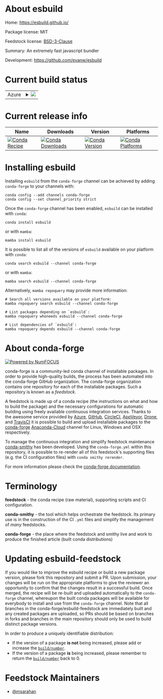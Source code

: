 About esbuild
=============

Home: https://esbuild.github.io/

Package license: MIT

Feedstock license: [BSD-3-Clause](https://github.com/conda-forge/esbuild-feedstock/blob/main/LICENSE.txt)

Summary: An extremely fast javascript bundler

Development: https://github.com/evanw/esbuild

Current build status
====================


<table>
    
  <tr>
    <td>Azure</td>
    <td>
      <details>
        <summary>
          <a href="https://dev.azure.com/conda-forge/feedstock-builds/_build/latest?definitionId=16880&branchName=main">
            <img src="https://dev.azure.com/conda-forge/feedstock-builds/_apis/build/status/esbuild-feedstock?branchName=main">
          </a>
        </summary>
        <table>
          <thead><tr><th>Variant</th><th>Status</th></tr></thead>
          <tbody><tr>
              <td>linux_64</td>
              <td>
                <a href="https://dev.azure.com/conda-forge/feedstock-builds/_build/latest?definitionId=16880&branchName=main">
                  <img src="https://dev.azure.com/conda-forge/feedstock-builds/_apis/build/status/esbuild-feedstock?branchName=main&jobName=linux&configuration=linux_64_" alt="variant">
                </a>
              </td>
            </tr><tr>
              <td>linux_aarch64</td>
              <td>
                <a href="https://dev.azure.com/conda-forge/feedstock-builds/_build/latest?definitionId=16880&branchName=main">
                  <img src="https://dev.azure.com/conda-forge/feedstock-builds/_apis/build/status/esbuild-feedstock?branchName=main&jobName=linux&configuration=linux_aarch64_" alt="variant">
                </a>
              </td>
            </tr><tr>
              <td>linux_ppc64le</td>
              <td>
                <a href="https://dev.azure.com/conda-forge/feedstock-builds/_build/latest?definitionId=16880&branchName=main">
                  <img src="https://dev.azure.com/conda-forge/feedstock-builds/_apis/build/status/esbuild-feedstock?branchName=main&jobName=linux&configuration=linux_ppc64le_" alt="variant">
                </a>
              </td>
            </tr><tr>
              <td>osx_64</td>
              <td>
                <a href="https://dev.azure.com/conda-forge/feedstock-builds/_build/latest?definitionId=16880&branchName=main">
                  <img src="https://dev.azure.com/conda-forge/feedstock-builds/_apis/build/status/esbuild-feedstock?branchName=main&jobName=osx&configuration=osx_64_" alt="variant">
                </a>
              </td>
            </tr><tr>
              <td>osx_arm64</td>
              <td>
                <a href="https://dev.azure.com/conda-forge/feedstock-builds/_build/latest?definitionId=16880&branchName=main">
                  <img src="https://dev.azure.com/conda-forge/feedstock-builds/_apis/build/status/esbuild-feedstock?branchName=main&jobName=osx&configuration=osx_arm64_" alt="variant">
                </a>
              </td>
            </tr><tr>
              <td>win_64</td>
              <td>
                <a href="https://dev.azure.com/conda-forge/feedstock-builds/_build/latest?definitionId=16880&branchName=main">
                  <img src="https://dev.azure.com/conda-forge/feedstock-builds/_apis/build/status/esbuild-feedstock?branchName=main&jobName=win&configuration=win_64_" alt="variant">
                </a>
              </td>
            </tr>
          </tbody>
        </table>
      </details>
    </td>
  </tr>
</table>

Current release info
====================

| Name | Downloads | Version | Platforms |
| --- | --- | --- | --- |
| [![Conda Recipe](https://img.shields.io/badge/recipe-esbuild-green.svg)](https://anaconda.org/conda-forge/esbuild) | [![Conda Downloads](https://img.shields.io/conda/dn/conda-forge/esbuild.svg)](https://anaconda.org/conda-forge/esbuild) | [![Conda Version](https://img.shields.io/conda/vn/conda-forge/esbuild.svg)](https://anaconda.org/conda-forge/esbuild) | [![Conda Platforms](https://img.shields.io/conda/pn/conda-forge/esbuild.svg)](https://anaconda.org/conda-forge/esbuild) |

Installing esbuild
==================

Installing `esbuild` from the `conda-forge` channel can be achieved by adding `conda-forge` to your channels with:

```
conda config --add channels conda-forge
conda config --set channel_priority strict
```

Once the `conda-forge` channel has been enabled, `esbuild` can be installed with `conda`:

```
conda install esbuild
```

or with `mamba`:

```
mamba install esbuild
```

It is possible to list all of the versions of `esbuild` available on your platform with `conda`:

```
conda search esbuild --channel conda-forge
```

or with `mamba`:

```
mamba search esbuild --channel conda-forge
```

Alternatively, `mamba repoquery` may provide more information:

```
# Search all versions available on your platform:
mamba repoquery search esbuild --channel conda-forge

# List packages depending on `esbuild`:
mamba repoquery whoneeds esbuild --channel conda-forge

# List dependencies of `esbuild`:
mamba repoquery depends esbuild --channel conda-forge
```


About conda-forge
=================

[![Powered by
NumFOCUS](https://img.shields.io/badge/powered%20by-NumFOCUS-orange.svg?style=flat&colorA=E1523D&colorB=007D8A)](https://numfocus.org)

conda-forge is a community-led conda channel of installable packages.
In order to provide high-quality builds, the process has been automated into the
conda-forge GitHub organization. The conda-forge organization contains one repository
for each of the installable packages. Such a repository is known as a *feedstock*.

A feedstock is made up of a conda recipe (the instructions on what and how to build
the package) and the necessary configurations for automatic building using freely
available continuous integration services. Thanks to the awesome service provided by
[Azure](https://azure.microsoft.com/en-us/services/devops/), [GitHub](https://github.com/),
[CircleCI](https://circleci.com/), [AppVeyor](https://www.appveyor.com/),
[Drone](https://cloud.drone.io/welcome), and [TravisCI](https://travis-ci.com/)
it is possible to build and upload installable packages to the
[conda-forge](https://anaconda.org/conda-forge) [Anaconda-Cloud](https://anaconda.org/)
channel for Linux, Windows and OSX respectively.

To manage the continuous integration and simplify feedstock maintenance
[conda-smithy](https://github.com/conda-forge/conda-smithy) has been developed.
Using the ``conda-forge.yml`` within this repository, it is possible to re-render all of
this feedstock's supporting files (e.g. the CI configuration files) with ``conda smithy rerender``.

For more information please check the [conda-forge documentation](https://conda-forge.org/docs/).

Terminology
===========

**feedstock** - the conda recipe (raw material), supporting scripts and CI configuration.

**conda-smithy** - the tool which helps orchestrate the feedstock.
                   Its primary use is in the construction of the CI ``.yml`` files
                   and simplify the management of *many* feedstocks.

**conda-forge** - the place where the feedstock and smithy live and work to
                  produce the finished article (built conda distributions)


Updating esbuild-feedstock
==========================

If you would like to improve the esbuild recipe or build a new
package version, please fork this repository and submit a PR. Upon submission,
your changes will be run on the appropriate platforms to give the reviewer an
opportunity to confirm that the changes result in a successful build. Once
merged, the recipe will be re-built and uploaded automatically to the
`conda-forge` channel, whereupon the built conda packages will be available for
everybody to install and use from the `conda-forge` channel.
Note that all branches in the conda-forge/esbuild-feedstock are
immediately built and any created packages are uploaded, so PRs should be based
on branches in forks and branches in the main repository should only be used to
build distinct package versions.

In order to produce a uniquely identifiable distribution:
 * If the version of a package **is not** being increased, please add or increase
   the [``build/number``](https://docs.conda.io/projects/conda-build/en/latest/resources/define-metadata.html#build-number-and-string).
 * If the version of a package **is** being increased, please remember to return
   the [``build/number``](https://docs.conda.io/projects/conda-build/en/latest/resources/define-metadata.html#build-number-and-string)
   back to 0.

Feedstock Maintainers
=====================

* [@msarahan](https://github.com/msarahan/)

